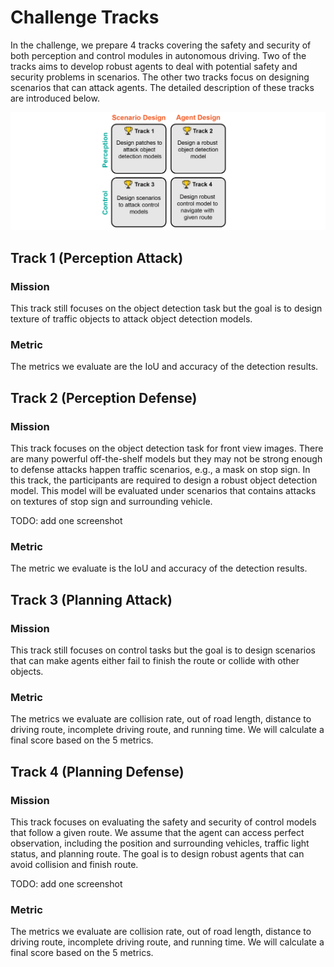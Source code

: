 <!--
 * @Date: 2021-07-18 21:46:37
 * @LastEditTime: 2023-03-06 00:21:15
 * @Description: 
-->

# Challenge Tracks

In the challenge, we prepare 4 tracks covering the safety and security of both perception and control modules in autonomous driving. 
Two of the tracks aims to develop robust agents to deal with potential safety and security problems in scenarios. 
The other two tracks focus on designing scenarios that can attack agents.
The detailed description of these tracks are introduced below.

![tracks](./images/tracks.png)

## Track 1 (Perception Attack)

### Mission
This track still focuses on the object detection task but the goal is to design texture of traffic objects to attack object detection models.

### Metric
The metrics we evaluate are the IoU and accuracy of the detection results.


## Track 2 (Perception Defense)

### Mission
This track focuses on the object detection task for front view images. There are many powerful off-the-shelf models but they may not be strong enough to defense attacks happen traffic scenarios, e.g., a mask on stop sign.
In this track, the participants are required to design a robust object detection model. This model will be evaluated under scenarios that contains attacks on textures of stop sign and surrounding vehicle.

TODO: add one screenshot

### Metric
The metric we evaluate is the IoU and accuracy of the detection results.


## Track 3 (Planning Attack)

### Mission
This track still focuses on control tasks but the goal is to design scenarios that can make agents either fail to finish the route or collide with other objects.

### Metric
The metrics we evaluate are collision rate, out of road length, distance to driving route, incomplete driving route, and running time.
We will calculate a final score based on the 5 metrics.


## Track 4 (Planning Defense)

### Mission
This track focuses on evaluating the safety and security of control models that follow a given route. We assume that the agent can access perfect observation, including the position and surrounding vehicles, traffic light status, and planning route.
The goal is to design robust agents that can avoid collision and finish route.

TODO: add one screenshot

### Metric
The metrics we evaluate are collision rate, out of road length, distance to driving route, incomplete driving route, and running time.
We will calculate a final score based on the 5 metrics.
